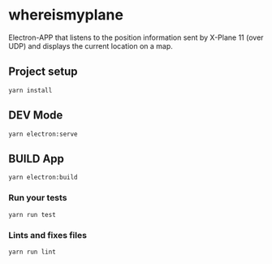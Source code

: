 # whereismyplane

Electron-APP that listens to the position information sent by X-Plane 11 (over UDP) and displays the current location on a map.

## Project setup
```
yarn install
```

## DEV Mode
```
yarn electron:serve
```

## BUILD App
```
yarn electron:build
```

### Run your tests
```
yarn run test
```

### Lints and fixes files
```
yarn run lint
```
